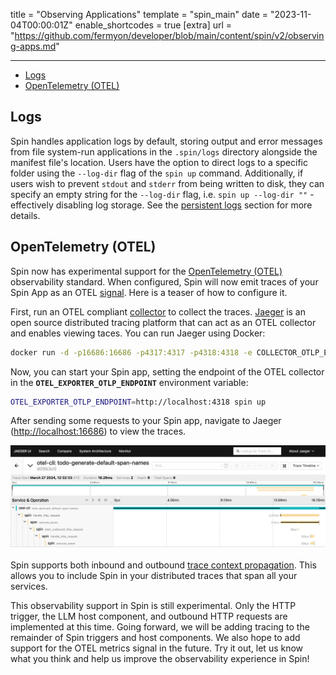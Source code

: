 title = "Observing Applications"
template = "spin_main"
date = "2023-11-04T00:00:01Z"
enable_shortcodes = true
[extra]
url = "https://github.com/fermyon/developer/blob/main/content/spin/v2/observing-apps.md"

---

- [Logs](#logs)
- [OpenTelemetry (OTEL)](#opentelemetry-otel)

## Logs

Spin handles application logs by default, storing output and error messages from file system-run applications in the `.spin/logs` directory alongside the manifest file's location. Users have the option to direct logs to a specific folder using the `--log-dir` flag of the `spin up` command. Additionally, if users wish to prevent `stdout` and `stderr` from being written to disk, they can specify an empty string for the `--log-dir` flag, i.e. `spin up --log-dir ""` - effectively disabling log storage. See the [persistent logs](./running-apps#persistent-logs) section for more details.

## OpenTelemetry (OTEL)

Spin now has experimental support for the [OpenTelemetry (OTEL)](https://opentelemetry.io/) observability standard. When configured, Spin will now emit traces of your Spin App as an OTEL [signal](https://opentelemetry.io/docs/concepts/signals/). Here is a teaser of how to configure it.

First, run an OTEL compliant [collector](https://opentelemetry.io/docs/collector/) to collect the traces. [Jaeger](https://www.jaegertracing.io/) is an open source distributed tracing platform that can act as an OTEL collector and enables viewing taces. You can run Jaeger using Docker:

```bash
docker run -d -p16686:16686 -p4317:4317 -p4318:4318 -e COLLECTOR_OTLP_ENABLED=true jaegertracing/all-in-one:latest
```

Now, you can start your Spin app, setting the endpoint of the OTEL collector in the **`OTEL_EXPORTER_OTLP_ENDPOINT`** environment variable:

```bash
OTEL_EXPORTER_OTLP_ENDPOINT=http://localhost:4318 spin up
```

After sending some requests to your Spin app, navigate to Jaeger ([http://localhost:16686](http://localhost:16686)) to view the traces.

![Traces from app](/static/image/jaeger-traces.png)

Spin supports both inbound and outbound [trace context propagation](https://opentelemetry.io/docs/concepts/context-propagation/). This allows you to include Spin in your distributed traces that span all your services.

This observability support in Spin is still experimental. Only the HTTP trigger, the LLM host component, and outbound HTTP requests are implemented at this time. Going forward, we will be adding tracing to the remainder of Spin triggers and host components. We also hope to add support for the OTEL metrics signal in the future. Try it out, let us know what you think and help us improve the observability experience in Spin!